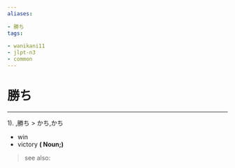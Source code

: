 ```yaml
---
aliases:
    
- 勝ち
tags:
    
- wanikani11
- jlpt-n3
- common
---
```


# 勝ち
---
1).
,勝ち > かち,かち

- win
- victory
**( Noun;)**
> see also: 
            
